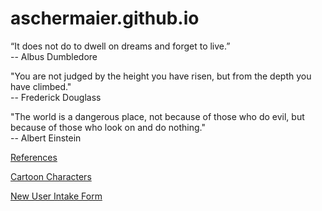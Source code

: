 # aschermaier.github.io

“It does not do to dwell on dreams and forget to live.”  
-- Albus Dumbledore  
  
"You are not judged by the height you have risen, but from the depth you have climbed."  
-- Frederick Douglass

"The world is a dangerous place, not because of those who do evil, but because of those who look on and do nothing."  
-- Albert Einstein

[References](references.html)

[Cartoon Characters](cartoons.html)

[New User Intake Form](newuser.html)
